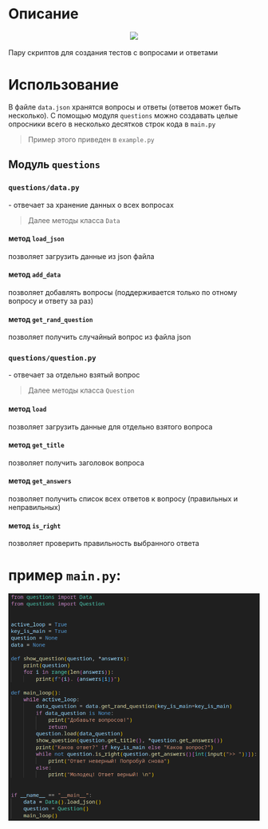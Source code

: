 # Описание

  
<div align="center">
  <img src="src/3.png">
</div>


Пару скриптов для создания тестов с вопросами и ответами

# Использование

В файле `data.json` хранятся вопросы и ответы (ответов может быть несколько). С помощью модуля `questions` можно создавать целые опросники всего в несколько десятков строк кода в `main.py`

> Пример этого приведен в `example.py`

## Модуль `questions`

### `questions/data.py`

\- отвечает за хранение данных о всех вопросах

> Далее методы класса `Data`

#### метод `load_json`

позволяет загрузить данные из json файла

#### метод `add_data`

позволяет добавлять вопросы (поддерживается только по отному вопросу и ответу за раз)

#### метод `get_rand_question`

позволяет получить случайный вопрос из файла json

### `questions/question.py`

\- отвечает за отдельно взятый вопрос

> Далее методы класса `Question`

#### метод `load`

позволяет загрузить данные для отдельно взятого вопроса

#### метод `get_title`

позволяет получить заголовок вопроса

#### метод `get_answers`

позволяет получить список всех ответов к вопросу (правильных и неправильных)

#### метод `is_right`

позволяет проверить правильность выбранного ответа

# пример `main.py`:

<div align="center">
  <img src="src/1.png">
</div>
